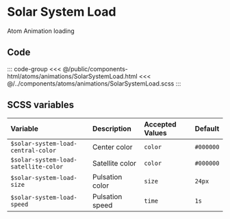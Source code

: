 # Solar System Load
<Badge type="tip">Atom</Badge> <Badge type="info">Animation</Badge> <Badge type="info">loading</Badge>

## Code

<div class="dev-section">
    <!--@include: ../../public/components-html/atoms/animations/SolarSystemLoad.html -->
</div>

::: code-group
<<< @/public/components-html/atoms/animations/SolarSystemLoad.html
<<< @/../components/atoms/animations/SolarSystemLoad.scss
:::


## SCSS variables

| Variable                              | Description     | Accepted Values | Default   |
|:--------------------------------------|:----------------|:----------------|:----------|
| `$solar-system-load-central-color`    | Center color    | `color`         | `#000000` |
| `$solar-system-load-satellite-color`  | Satellite color | `color`         | `#000000` |
| `$solar-system-load-size`             | Pulsation color | `size`          | `24px`    |
| `$solar-system-load-speed`            | Pulsation speed | `time`          | `1s`      |


<style lang="scss">
@import "../../theme.scss";

$solar-system-load-central-color: $primary-color;
$solar-system-load-satellite-color: $secondary-color;

@import "components/atoms/animations/SolarSystemLoad.scss";
</style>
